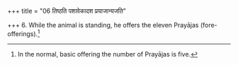 +++
title = "06 तिष्ठति पशावेकादश प्रयाजान्यजति"

+++
6. While the animal is standing, he offers the eleven Prayājas (fore-offerings).[^1]   

[^1]: In the normal, basic offering the number of Prayājas is five.  
